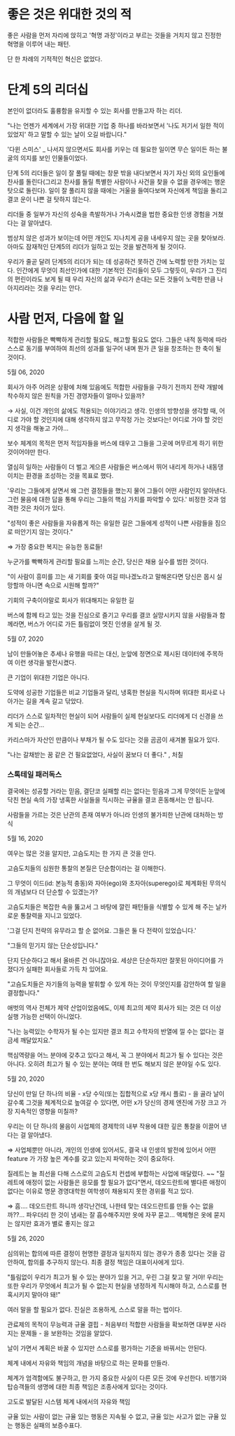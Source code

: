 # 좋은 것은 위대한 것의 적

좋은 사람을 먼저 자리에 앉히고 '혁명 과정'이라고 부르는 것들을 거치지 않고 진정한 혁명을 이루어 내는 패턴.

단 한 차례의 기적적인 혁신은 없었다. 

# 단계 5의 리더십

본인이 없더라도 훌륭함을 유지할 수 있는 회사를 만들고자 하는 리더.

"나는 언젠가 세계에서 가장 위대한 기업 중 하나를 바라보면서 '나도 저기서 일한 적이 있었지' 하고 말할 수 있는 날이 오길 바랍니다."

'다윈 스미스' _ 나서지 않으면서도 회사를 키우는 데 필요한 일이면 무슨 일이든 하는 불굴의 의지를 보인 인물들이었다.

단계 5의 리더들은 일이 잘 풀릴 때에는 창문 밖을 내다보면서 자기 자신 외의 요인들에 찬사를 돌린다(그리고 찬사를 돌릴 특별한 사람이나 사건을 찾을 수 없을 경우에는 행운 탓으로 돌린다). 일이 잘 풀리지 않을 때에는 거울을 들여다보며 자신에게 책임을 돌리고 결코 운이 나쁜 걸 탓하지 않는다.

리더들 중 일부가 자신의 성숙을 촉발하거나 가속시켰을 법한 중요한 인생 경험을 거쳤다는 걸 알아냈다.

범상치 않은 성과가 보이는데 어떤 개인도 지나치게 공을 내세우지 않는 곳을 찾아보라. 아마도 잠재적인 단계5의 리더가 일하고 있는 것을 발견하게 될 것이다.

우리가 줄곧 달려 단계5의 리더가 되는 데 성공하건 못하건 간에 노력할 만한 가치는 있다. 인간에게 무엇이 최선인가에 대한 기본적인 진리들이 모두 그렇듯이, 우리가 그 진리의 편린이라도 보게 될 때 우리 자신의 삶과 우리가 손대는 모든 것들이 노력한 만큼 나아지리라는 것을 우리는 안다.

# 사람 먼저, 다음에 할 일

적합한 사람들은 빡빡하게 관리할 필요도, 해고할 필요도 없다. 그들은 내적 동력에 따라 스스로 동기를 부여하여 최선의 성과를 일구어 내며 뭔가 큰 일을 창조하는 한 축이 될 것이다.

5월 06, 2020 

회사가 아주 어려운 상황에 처해 있음에도 적합한 사람들을 구하기 전까지 전략 개발에 착수하지 않은 원칙을 가진 경영자들이 얼마나 있을까?

→ 사실, 이건 개인의 삶에도 적용되는 이야기라고 생각. 인생의 방향성을 생각할 때, 어디로 가야 할 것인지에 대해 생각하지 않고 무작정 가는 것보다는! 어디로 가야 할 것인지 생각을 해놓고 가야...

보수 체계의 목적은 먼저 적임자들을 버스에 태우고 그들을 그곳에 머무르게 하기 위한 것이어야만 한다.

열심히 일하는 사람들이 더 벌고 게으른 사람들은 버스에서 뛰어 내리게 하거나 내동댕이치는 환경을 조성하는 것을 목표로 했다.

'우리는 그들에게 살면서 왜 그런 결정들을 했는지 물어 그들이 어떤 사람인지 알아낸다. 그런 물음에 대한 답을 통해 우리는 그들의 핵심 가치를 파악할 수 있다.'
비정한 것과 엄격한 것은 차이가 있다.

"성적이 좋은 사람들을 자유롭게 하는 유일한 길은 그들에게 성적이 나쁜 사람들을 짐으로 떠안기지 않는 것이다."

⇒ 가장 중요한 복지는 유능한 동료들!

누군가를 빡빡하게 관리할 필요를 느끼는 순간, 당신은 채용 실수를 범한 것이다.

"이 사람이 흥미를 끄는 새 기회를 좇아 여길 떠나겠노라고 말해온다면 당신은 몹시 실망할까 아니면 속으로 시원해 할까?"

기회의 구축이야말로 회사가 위대해지는 유일한 길

버스에 함께 타고 있는 것을 진심으로 즐기고 우리를 결코 실망시키지 않을 사람들과 함께라면, 버스가 어디로 가든 틀림없이 멋진 인생을 살게 될 것.

5월 07, 2020 

남이 만들어놓은 추세나 유행을 따르는 대신, 눈앞에 정면으로 제시된 데이터에 주목하여 이런 생각을 발전시켰다.

큰 기업이 위대한 기업은 아니다.

도약에 성공한 기업들은 비교 기업들과 달리, 냉혹한 현실을 직시하며 위대한 회사로 나아가는 길을 계속 갈고 닦았다.

리더가 스스로 일차적인 현실이 되어 사람들이 실제 현실보다도 리더에게 더 신경을 쓰게 되는 순간...

카리스마가 자산인 만큼이나 부채가 될 수도 있다는 것을 곰곰이 새겨볼 필요가 있다.

"나는 갈채받는 꿈 같은 건 필요없었다, 사실이 꿈보다 더 좋다." , 처칠

### 스톡테일 패러독스

결국에는 성공할 거라는 믿음, 결단코 실패할 리는 없다는 믿음과 그게 무엇이든 눈앞에 닥친 현실 속의 가장 냉혹한 사실들을 직시하는 규율을 결코 혼동해서는 안 됩니다.

사람들을 가르는 것은 난관의 존재 여부가 아니라 인생의 불가피한 난관에 대처하는 방식

5월 16, 2020 

여우는 많은 것을 알지만, 고슴도치는 한 가지 큰 것을 안다.

고슴도치들의 심원한 통찰의 본질은 단순함이라는 걸 이해한다.

그 무엇이 이드(id: 본능적 충동)와 자아(ego)와 초자아(superego)로 체계화된 무의식의 개념보다 더 단순할 수 있겠는가?

고슴도치들은 복잡한 속을 뚫고서 그 바탕에 깔린 패턴들을 식별할 수 있게 해 주는 날카로운 통찰력을 지니고 있었다.

'그걸 단지 전략의 유무라고 할 순 없어요. 그들은 둘 다 전략이 있었습니다.'

"그들의 믿기지 않는 단순성입니다."

단지 단순하다고 해서 올바른 건 아니잖아요. 세상은 단순하지만 잘못된 아이디어를 가졌다가 실패한 회사들로 가득 차 있어요.

"고슴도치들은 자기들의 능력을 발휘할 수 있게 하는 것이 무엇인지를 감안하여 할 일을 결정합니다."

애벗의 역사 전체가 제약 산업이었음에도, 이제 최고의 제약 회사가 되는 것은 더 이상 실행 가능한 선택이 아니었다.

"나는 능력있는 수학자가 될 수는 있지만 결코 최고 수학자의 반열에 낄 수는 없다는 걸 금세 깨달았지요."

핵심역량을 어느 분야에 갖추고 있다고 해서, 꼭 그 분야에서 최고가 될 수 있다는 것은 아니다. 오히려 최고가 될 수 있는 분야는 여태 한 번도 해보지 않은 분야일 수도 있다.

5월 20, 2020 

당신이 만일 단 하나의 비율 - x당 수익(또는 집합적으로 x당 캐시 플로) - 을 골라 날이 갈수록 그것을 체계적으로 높여갈 수 있다면, 어떤 x가 당신의 경제 엔진에 가장 크고 가장 지속적인 영향을 미칠까?

우리는 이 단 하나의 물음이 사업체의 경제학의 내부 작용에 대한 깊은 통찰을 이끌어 낸다는 걸 알아냈다.

⇒ 사업체뿐만 아니라, 개인의 인생에 있어서도, 결국 내 인생의 발전에 있어서 어떤 feature 가 가장 높은 계수를 갖고 있는지 파악하는 것이 중요하다.

질레트는 늘 최선을 다해 스스로의 고슴도치 컨셉에 부합하는 사업에 매달렸다. ~~ "질레트에 애정이 없는 사람들은 응모를 할 필요가 없다"면서, 데오드란트에 별다른 애정이 없다는 이유로 명문 경영대학원 여학생이 채용되지 못한 경위를 적고 있다.

⇒ 흠.... 데오드란트 하니까 생각난건데, 나한테 맞는 데오드란트를 만들 수는 없을까??... 파우더리 한 것이 냄새는 잘 흡수해주지만 옷에 자꾸 묻고... 액체형은 옷에 묻지는 않지만 효과가 별로 좋지는 않고

5월 26, 2020 

심의위는 합의에 따른 결정이 현명한 결정과 일치하지 않는 경우가 종종 있다는 것을 감안하여, 합의를 추구하지 않는다. 최종 결정 책임은 대표이사에게 있다.

"틀림없이 우리가 최고가 될 수 있는 분야가 있을 거고, 우린 그걸 찾고 말 거야! 우리는 또한 우리가 무엇에서 최고가 될 수 없는지 현실을 냉정하게 직시해야 하고, 스스로를 현혹시키지 말아야 돼!"

여러 말을 할 필요가 없다. 진실은 조용하게, 스스로 말을 하는 법이다.

관료제의 목적이 무능력과 규율 결핍 - 처음부터 적합한 사람들을 확보하면 대부분 사라지는 문제들 - 을 보완하는 것임을 알았다.

날이 가면서 계획은 바꿀 수 있지만 스스로를 평가하는 기준을 바꿔서는 안된다. 

체계 내에서 자유와 책임의 개념을 바탕으로 하는 문화를 만들라.

체계가 엄격함에도 불구하고, 한 가지 중요한 사실이 다른 모든 것에 우선한다. 비행기와 탑승객들의 생명에 대한 최종 책임은 조종사에게 있다는 것이다.

고도로 발달된 시스템 체계 내에서의 자유와 책임

규율 있는 사람이 없는 규율 있는 행동은 지속될 수 없고, 규율 있는 사고가 없는 규율 있는 행동은 실패의 보증수표다.
